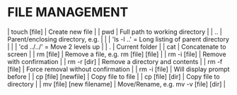# FILE MANAGEMENT

| touch [file] | Create new file |
| pwd | Full path to working directory |
| .. | Parent/enclosing directory, e.g. |
| | 'ls -l ..' 	= Long listing of parent directory |
| | 'cd ../../' = Move 2 levels up |
| . | Current folder |
| cat | Concatenate to screen |
| rm [file] | Remove a file, e.g. rm [file] [file] |
| rm -i [file] | Remove with confirmation |
| rm -r [dir] | Remove a directory and contents |
| rm -f [file] | Force removal without confirmation |
| rm -i [file] | Will display prompt before |
| cp [file] [newfile] | Copy file to file |
| cp [file] [dir] | Copy file to directory |
| mv [file] [new filename] | Move/Rename, e.g. mv -v [file] [dir] |

